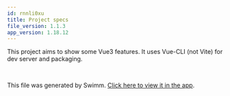 ```yaml
---
id: rnnli0xu
title: Project specs
file_version: 1.1.3
app_version: 1.18.12
---
```


This project aims to show some Vue3 features. It uses Vue-CLI (not Vite) for dev server and packaging.

<br/>

This file was generated by Swimm. [Click here to view it in the app](https://app.swimm.io/repos/Z2l0aHViJTNBJTNBVnVlM3BsYXlncm91bmQlM0ElM0FtaWNrc3A=/docs/rnnli0xu).

